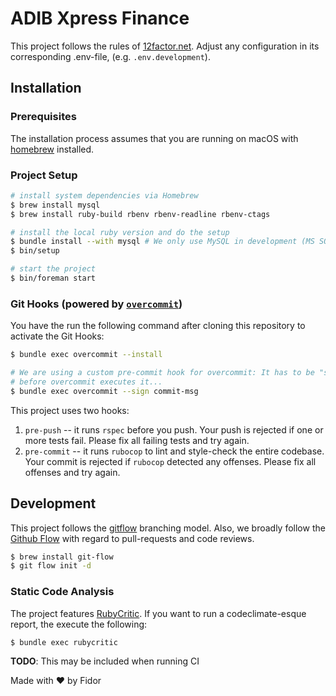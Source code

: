 # ADIB Xpress Finance

This project follows the rules of [12factor.net][1]. Adjust any configuration in its corresponding .env-file, (e.g. `.env.development`).


## Installation

### Prerequisites

The installation process assumes that you are running on macOS with [homebrew][2] installed.


### Project Setup

```sh
# install system dependencies via Homebrew
$ brew install mysql
$ brew install ruby-build rbenv rbenv-readline rbenv-ctags

# install the local ruby version and do the setup
$ bundle install --with mysql # We only use MySQL in development (MS SQL in production)
$ bin/setup

# start the project
$ bin/foreman start
```


### Git Hooks (powered by [`overcommit`][3])

You have the run the following command after cloning this repository to activate the Git Hooks:

```sh
$ bundle exec overcommit --install

# We are using a custom pre-commit hook for overcommit: It has to be "signed"
# before overcommit executes it...
$ bundle exec overcommit --sign commit-msg
```

This project uses two hooks:

1. `pre-push` -- it runs `rspec` before you push. Your push is rejected if one or more tests fail. Please fix all failing tests and try again.
2. `pre-commit` -- it runs `rubocop` to lint and style-check the entire codebase. Your commit is rejected if `rubocop` detected any offenses. Please fix all offenses and try again.


## Development

This project follows the [gitflow][4] branching model. Also, we broadly follow the [Github Flow][5] with regard to pull-requests and code reviews.

```sh
$ brew install git-flow
$ git flow init -d
```

### Static Code Analysis

The project features [RubyCritic][6]. If you want to run a codeclimate-esque report, the execute the following:

```sh
$ bundle exec rubycritic
```

**TODO**: This may be included when running CI


[1]: https://12factor.net
[2]: http://brew.sh/
[3]: https://github.com/brigade/overcommit
[4]: https://github.com/nvie/gitflow
[5]: https://guides.github.com/introduction/flow/
[6]: https://github.com/whitesmith/rubycritic

Made with :heart: by Fidor
